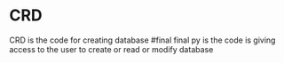 # CRD
CRD  is the code for creating database
#final
final py is the code is giving access to the user to create or read or modify database
